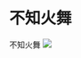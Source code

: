 # 不知火舞
不知火舞
![](https://gss1.bdstatic.com/9vo3dSag_xI4khGkpoWK1HF6hhy/baike/c0%3Dbaike150%2C5%2C5%2C150%2C50/sign=37a6c088c21b9d169eca923392b7dfea/a71ea8d3fd1f4134d66a5729291f95cad1c85e03.jpg)
